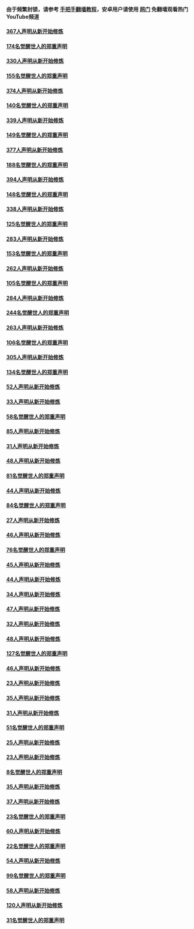 #### 由于频繁封锁，请参考 [手把手翻墙教程](https://github.com/gfw-breaker/guides/wiki/)，安卓用户请使用 [网门](https://github.com/gfw-breaker/nogfw/blob/master/dl.md?t=06020000) 免翻墙观看热门YouTube频道 

#### [367人声明从新开始修炼](../pages/91/426421.md?t=06020000) 

#### [174名觉醒世人的郑重声明](../pages/91/426420.md?t=06020000) 

#### [330人声明从新开始修炼](../pages/91/426139.md?t=06020000) 

#### [155名觉醒世人的郑重声明](../pages/91/426138.md?t=06020000) 

#### [374人声明从新开始修炼](../pages/91/425811.md?t=06020000) 

#### [140名觉醒世人的郑重声明](../pages/91/425810.md?t=06020000) 

#### [339人声明从新开始修炼](../pages/91/425690.md?t=06020000) 

#### [149名觉醒世人的郑重声明](../pages/91/425689.md?t=06020000) 

#### [377人声明从新开始修炼](../pages/91/424867.md?t=06020000) 

#### [188名觉醒世人的郑重声明](../pages/91/424866.md?t=06020000) 

#### [394人声明从新开始修炼](../pages/91/423914.md?t=06020000) 

#### [148名觉醒世人的郑重声明](../pages/91/423913.md?t=06020000) 

#### [338人声明从新开始修炼](../pages/91/423540.md?t=06020000) 

#### [125名觉醒世人的郑重声明](../pages/91/423539.md?t=06020000) 

#### [283人声明从新开始修炼](../pages/91/423296.md?t=06020000) 

#### [153名觉醒世人的郑重声明](../pages/91/423295.md?t=06020000) 

#### [262人声明从新开始修炼](../pages/91/423004.md?t=06020000) 

#### [105名觉醒世人的郑重声明](../pages/91/423003.md?t=06020000) 

#### [284人声明从新开始修炼](../pages/91/422707.md?t=06020000) 

#### [244名觉醒世人的郑重声明](../pages/91/422706.md?t=06020000) 

#### [263人声明从新开始修炼](../pages/91/422553.md?t=06020000) 

#### [106名觉醒世人的郑重声明](../pages/91/422552.md?t=06020000) 

#### [305人声明从新开始修炼](../pages/91/422153.md?t=06020000) 

#### [134名觉醒世人的郑重声明](../pages/91/422152.md?t=06020000) 

#### [52人声明从新开始修炼](../pages/91/421846.md?t=06020000) 

#### [33人声明从新开始修炼](../pages/91/421804.md?t=06020000) 

#### [58名觉醒世人的郑重声明](../pages/91/421845.md?t=06020000) 

#### [85人声明从新开始修炼](../pages/91/421769.md?t=06020000) 

#### [31人声明从新开始修炼](../pages/91/421763.md?t=06020000) 

#### [48人声明从新开始修炼](../pages/91/421605.md?t=06020000) 

#### [81名觉醒世人的郑重声明](../pages/91/421656.md?t=06020000) 

#### [44人声明从新开始修炼](../pages/91/421544.md?t=06020000) 

#### [84名觉醒世人的郑重声明](../pages/91/421543.md?t=06020000) 

#### [27人声明从新开始修炼](../pages/91/421465.md?t=06020000) 

#### [46人声明从新开始修炼](../pages/91/421454.md?t=06020000) 

#### [76名觉醒世人的郑重声明](../pages/91/421453.md?t=06020000) 

#### [45人声明从新开始修炼](../pages/91/421452.md?t=06020000) 

#### [44人声明从新开始修炼](../pages/91/421422.md?t=06020000) 

#### [34人声明从新开始修炼](../pages/91/421322.md?t=06020000) 

#### [47人声明从新开始修炼](../pages/91/421264.md?t=06020000) 

#### [32人声明从新开始修炼](../pages/91/421225.md?t=06020000) 

#### [48人声明从新开始修炼](../pages/91/421202.md?t=06020000) 

#### [127名觉醒世人的郑重声明](../pages/91/421224.md?t=06020000) 

#### [46人声明从新开始修炼](../pages/91/421203.md?t=06020000) 

#### [23人声明从新开始修炼](../pages/91/421138.md?t=06020000) 

#### [35人声明从新开始修炼](../pages/91/421122.md?t=06020000) 

#### [31人声明从新开始修炼](../pages/91/421081.md?t=06020000) 

#### [51名觉醒世人的郑重声明](../pages/91/421080.md?t=06020000) 

#### [25人声明从新开始修炼](../pages/91/421020.md?t=06020000) 

#### [23人声明从新开始修炼](../pages/91/420884.md?t=06020000) 

#### [8名觉醒世人的郑重声明](../pages/91/420883.md?t=06020000) 

#### [35人声明从新开始修炼](../pages/91/420809.md?t=06020000) 

#### [37人声明从新开始修炼](../pages/91/420766.md?t=06020000) 

#### [23名觉醒世人的郑重声明](../pages/91/420765.md?t=06020000) 

#### [60人声明从新开始修炼](../pages/91/420727.md?t=06020000) 

#### [22名觉醒世人的郑重声明](../pages/91/420726.md?t=06020000) 

#### [54人声明从新开始修炼](../pages/91/420529.md?t=06020000) 

#### [99名觉醒世人的郑重声明](../pages/91/420528.md?t=06020000) 

#### [58人声明从新开始修炼](../pages/91/420198.md?t=06020000) 

#### [120人声明从新开始修炼](../pages/91/420141.md?t=06020000) 

#### [31名觉醒世人的郑重声明](../pages/91/420197.md?t=06020000) 

